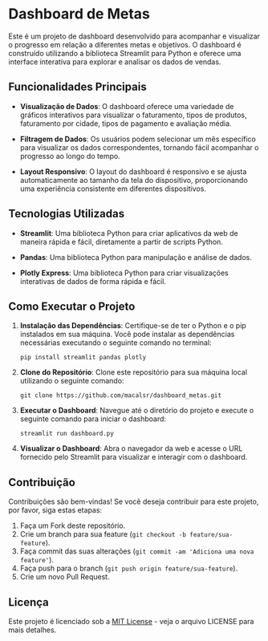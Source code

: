 # Dashboard de Metas

Este é um projeto de dashboard desenvolvido para acompanhar e visualizar o progresso em relação a diferentes metas e objetivos. O dashboard é construído utilizando a biblioteca Streamlit para Python e oferece uma interface interativa para explorar e analisar os dados de vendas.

## Funcionalidades Principais

- **Visualização de Dados**: O dashboard oferece uma variedade de gráficos interativos para visualizar o faturamento, tipos de produtos, faturamento por cidade, tipos de pagamento e avaliação média.
  
- **Filtragem de Dados**: Os usuários podem selecionar um mês específico para visualizar os dados correspondentes, tornando fácil acompanhar o progresso ao longo do tempo.

- **Layout Responsivo**: O layout do dashboard é responsivo e se ajusta automaticamente ao tamanho da tela do dispositivo, proporcionando uma experiência consistente em diferentes dispositivos.

## Tecnologias Utilizadas

- **Streamlit**: Uma biblioteca Python para criar aplicativos da web de maneira rápida e fácil, diretamente a partir de scripts Python.
  
- **Pandas**: Uma biblioteca Python para manipulação e análise de dados.

- **Plotly Express**: Uma biblioteca Python para criar visualizações interativas de dados de forma rápida e fácil.

## Como Executar o Projeto

1. **Instalação das Dependências**: Certifique-se de ter o Python e o pip instalados em sua máquina. Você pode instalar as dependências necessárias executando o seguinte comando no terminal:

    ```
    pip install streamlit pandas plotly
    ```

2. **Clone do Repositório**: Clone este repositório para sua máquina local utilizando o seguinte comando:

    ```
    git clone https://github.com/macalsr/dashboard_metas.git
    ```

3. **Executar o Dashboard**: Navegue até o diretório do projeto e execute o seguinte comando para iniciar o dashboard:

    ```
    streamlit run dashboard.py
    ```

4. **Visualizar o Dashboard**: Abra o navegador da web e acesse o URL fornecido pelo Streamlit para visualizar e interagir com o dashboard.

## Contribuição

Contribuições são bem-vindas! Se você deseja contribuir para este projeto, por favor, siga estas etapas:

1. Faça um Fork deste repositório.
2. Crie um branch para sua feature (`git checkout -b feature/sua-feature`).
3. Faça commit das suas alterações (`git commit -am 'Adiciona uma nova feature'`).
4. Faça push para o branch (`git push origin feature/sua-feature`).
5. Crie um novo Pull Request.

## Licença

Este projeto é licenciado sob a [MIT License](LICENSE) - veja o arquivo LICENSE para mais detalhes.
